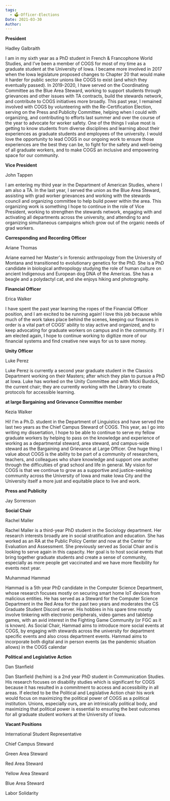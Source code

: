 ```yaml
---
tags:
  - 🗳️-Officer-Elections
Date: 2021-03-30
Author: 
---
```

**President**

Hadley Galbraith

I am in my sixth year as a PhD student in French & Francophone World Studies, and I’ve been a member of COGS for most of my time as a graduate student at the University of Iowa. I became more involved in 2017 when the Iowa legislature proposed changes to Chapter 20 that would make it harder for public sector unions like COGS to exist (and which they eventually passed). In 2019-2020, I have served on the Coordinating Committee as the Blue Area Steward, working to support students through grievances and other issues with TA contracts, build the stewards network, and contribute to COGS initiatives more broadly. This past year, I remained involved with COGS by volunteering with the Re-Certification Election, serving on the Press and Publicity Committee, helping when I could with organizing, and contributing to efforts last summer and over the course of the year to advocate for worker safety. One of the things I value most is getting to know students from diverse disciplines and learning about their experiences as graduate students and employees of the university. I would love the opportunity to lead COGS in our ongoing work to ensure those experiences are the best they can be, to fight for the safety and well-being of all graduate workers, and to make COGS an inclusive and empowering space for our community.

**Vice President** 

John Tappen

I am entering my third year in the Department of American Studies, where I am also a TA. In the last year, I served the union as the Blue Area Steward, assisting with grad worker grievances and working with the stewards council and organizing committee to help build power within the area. This organizing work is something I hope to continue in the role of Vice President, working to strengthen the stewards network, engaging with and activating all departments across the university, and attending to and organizing simultaneous campaigns which grow out of the organic needs of grad workers. 

**Corresponding and Recording Officer**

Ariane Thomas

Ariane earned her Master's in forensic anthropology from the University of Montana and transitioned to evolutionary genetics for the PhD. She is a PhD candidate in biological anthropology studying the role of human culture on ancient Indigenous and European dog DNA of the Americas. She has a beagle and a polydactyl cat, and she enjoys hiking and photography.

**Financial Officer**

Erica Walker

I have spent the past year learning the ropes of the Financial Officer position, and I am excited to be running again! I love this job because while much of the work takes place behind the scenes, keeping our finances in order is a vital part of COGS' ability to stay active and organized, and to keep advocating for graduate workers on campus and in the community. If I am elected again, I hope to continue working to digitize more of our financial systems and find creative new ways for us to save money. 

**Unity Officer**

Luke Perez

Luke Perez is currently a second year graduate student in the Classics Department working on their Masters; after which they plan to pursue a PhD at Iowa. Luke has worked on the Unity Committee and with Micki Burdick, the current chair; they are currently working with the Library to create protocols for accessible learning.

**at large Bargaining and Grievance Committee member**

Kezia Walker

Hi! I'm a Ph.D. student in the Department of Linguistics and have served the last two years as the Chief Campus Steward of COGS. This year, as I go into writing my dissertation, I hope to be able to continue to serve my fellow graduate workers by helping to pass on the knowledge and experience of working as a departmental steward, area steward, and campus-wide steward as the Bargaining and Grievance at Large Officer. One huge thing I value about COGS is the ability to be part of a community of researchers, teachers, and colleagues who share knowledge and support one another through the difficulties of grad school and life in general. My vision for COGS is that we continue to grow as a supportive and justice-seeking community across the University of Iowa and make Iowa City and the University itself a more just and equitable place to live and work.

**Press and Publicity**

Jay Sorrenson

**Social Chair**

Rachel Maller

Rachel Maller is a third-year PhD student in the Sociology department. Her research interests broadly are in social stratification and education. She has worked as an RA at the Public Policy Center and now at the Center for Evaluation and Assessment. She previously served as Social Chair and is looking to serve again in this capacity. Her goal is to host social events that bring together graduate students and create a sense of community, especially as more people get vaccinated and we have more flexibility for events next year.

Muhammad Hammad

Hammad is a 5th year PhD candidate in the Computer Science Department, whose research focuses mostly on securing smart home IoT devices from malicious entities. He has served as a Steward for the Computer Science Department in the Red Area for the past two years and moderates the CS Graduate Student Discord server. His hobbies in his spare time mostly involve tinkering with electronic peripherals, video games and tabletop games, with an avid interest in the Fighting Game Community (or FGC as it is known). As Social Chair, Hammad aims to introduce more social events at COGS, by engaging with stewards across the university for department specific events and also cross department events. Hammad aims to incorporate both digital and in person events (as the pandemic situation allows) in the COGS calendar

**Political and Legislative Action**

Dan Stanfield

Dan Stanfield (he/him) is a 2nd year PhD student in Communication Studies. His research focuses on disability studies which is significant for COGS because it has resulted in a commitment to access and accessibility in all areas. If elected to be the Political and Legislative Action chair his work would focus on maximizing the political power of COGS as a political institution. Unions, especially ours, are an intrinsically political body, and maximizing that political power is essential to ensuring the best outcomes for all graduate student workers at the University of Iowa.

**Vacant Positions**

International Student Representative

Chief Campus Steward

Green Area Steward

Red Area Steward

Yellow Area Steward

Blue Area Steward

Labor Solidarity